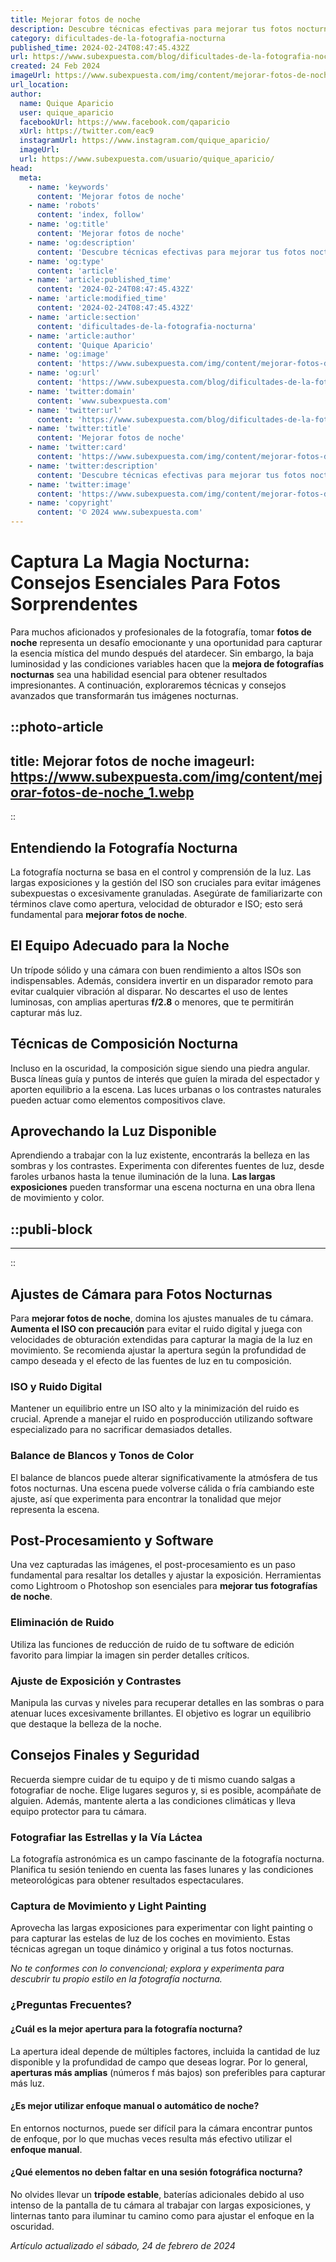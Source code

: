 ```yaml
---
title: Mejorar fotos de noche
description: Descubre técnicas efectivas para mejorar tus fotos nocturnas y captura la magia de la noche con claridad y detalle. ¡Ilumina tus recuerdos!
category: dificultades-de-la-fotografia-nocturna
published_time: 2024-02-24T08:47:45.432Z
url: https://www.subexpuesta.com/blog/dificultades-de-la-fotografia-nocturna/mejorar-fotos-de-noche
created: 24 Feb 2024
imageUrl: https://www.subexpuesta.com/img/content/mejorar-fotos-de-noche_1.webp
url_location:
author:
  name: Quique Aparicio
  user: quique_aparicio
  facebookUrl: https://www.facebook.com/qaparicio
  xUrl: https://twitter.com/eac9
  instagramUrl: https://www.instagram.com/quique_aparicio/
  imageUrl: 
  url: https://www.subexpuesta.com/usuario/quique_aparicio/
head:
  meta:
    - name: 'keywords'
      content: 'Mejorar fotos de noche'
    - name: 'robots'
      content: 'index, follow'
    - name: 'og:title'
      content: 'Mejorar fotos de noche'
    - name: 'og:description'
      content: 'Descubre técnicas efectivas para mejorar tus fotos nocturnas y captura la magia de la noche con claridad y detalle. ¡Ilumina tus recuerdos!'
    - name: 'og:type'
      content: 'article'
    - name: 'article:published_time'
      content: '2024-02-24T08:47:45.432Z'
    - name: 'article:modified_time'
      content: '2024-02-24T08:47:45.432Z'
    - name: 'article:section'
      content: 'dificultades-de-la-fotografia-nocturna'
    - name: 'article:author'
      content: 'Quique Aparicio'
    - name: 'og:image'
      content: 'https://www.subexpuesta.com/img/content/mejorar-fotos-de-noche_1.webp'
    - name: 'og:url'
      content: 'https://www.subexpuesta.com/blog/dificultades-de-la-fotografia-nocturna/mejorar-fotos-de-noche'
    - name: 'twitter:domain'
      content: 'www.subexpuesta.com'
    - name: 'twitter:url'
      content: 'https://www.subexpuesta.com/blog/dificultades-de-la-fotografia-nocturna/mejorar-fotos-de-noche'
    - name: 'twitter:title'
      content: 'Mejorar fotos de noche'
    - name: 'twitter:card'
      content: 'https://www.subexpuesta.com/img/content/mejorar-fotos-de-noche_1.webp'
    - name: 'twitter:description'
      content: 'Descubre técnicas efectivas para mejorar tus fotos nocturnas y captura la magia de la noche con claridad y detalle. ¡Ilumina tus recuerdos!'
    - name: 'twitter:image'
      content: 'https://www.subexpuesta.com/img/content/mejorar-fotos-de-noche_1.webp'
    - name: 'copyright'
      content: '© 2024 www.subexpuesta.com'
---
```

# Captura La Magia Nocturna: Consejos Esenciales Para Fotos Sorprendentes

Para muchos aficionados y profesionales de la fotografía, tomar **fotos de noche** representa un desafío emocionante y una oportunidad para capturar la esencia mística del mundo después del atardecer. Sin embargo, la baja luminosidad y las condiciones variables hacen que la **mejora de fotografías nocturnas** sea una habilidad esencial para obtener resultados impresionantes. A continuación, exploraremos técnicas y consejos avanzados que transformarán tus imágenes nocturnas.


::photo-article
---
title: Mejorar fotos de noche
imageurl: https://www.subexpuesta.com/img/content/mejorar-fotos-de-noche_1.webp
---
::


## Entendiendo la Fotografía Nocturna

La fotografía nocturna se basa en el control y comprensión de la luz. Las largas exposiciones y la gestión del ISO son cruciales para evitar imágenes subexpuestas o excesivamente granuladas. Asegúrate de familiarizarte con términos clave como apertura, velocidad de obturador e ISO; esto será fundamental para **mejorar fotos de noche**.

## El Equipo Adecuado para la Noche

Un trípode sólido y una cámara con buen rendimiento a altos ISOs son indispensables. Además, considera invertir en un disparador remoto para evitar cualquier vibración al disparar. No descartes el uso de lentes luminosas, con amplias aperturas **f/2.8** o menores, que te permitirán capturar más luz.

## Técnicas de Composición Nocturna

Incluso en la oscuridad, la composición sigue siendo una piedra angular. Busca líneas guía y puntos de interés que guíen la mirada del espectador y aporten equilibrio a la escena. Las luces urbanas o los contrastes naturales pueden actuar como elementos compositivos clave.

## Aprovechando la Luz Disponible

Aprendiendo a trabajar con la luz existente, encontrarás la belleza en las sombras y los contrastes. Experimenta con diferentes fuentes de luz, desde faroles urbanos hasta la tenue iluminación de la luna. **Las largas exposiciones** pueden transformar una escena nocturna en una obra llena de movimiento y color.


  ::publi-block
  ---
  ---
  ::
  
  
## Ajustes de Cámara para Fotos Nocturnas

Para **mejorar fotos de noche**, domina los ajustes manuales de tu cámara. **Aumenta el ISO con precaución** para evitar el ruido digital y juega con velocidades de obturación extendidas para capturar la magia de la luz en movimiento. Se recomienda ajustar la apertura según la profundidad de campo deseada y el efecto de las fuentes de luz en tu composición.

### ISO y Ruido Digital

Mantener un equilibrio entre un ISO alto y la minimización del ruido es crucial. Aprende a manejar el ruido en posproducción utilizando software especializado para no sacrificar demasiados detalles.

### Balance de Blancos y Tonos de Color

El balance de blancos puede alterar significativamente la atmósfera de tus fotos nocturnas. Una escena puede volverse cálida o fría cambiando este ajuste, así que experimenta para encontrar la tonalidad que mejor representa la escena.

## Post-Procesamiento y Software

Una vez capturadas las imágenes, el post-procesamiento es un paso fundamental para resaltar los detalles y ajustar la exposición. Herramientas como Lightroom o Photoshop son esenciales para **mejorar tus fotografías de noche**.

### Eliminación de Ruido

Utiliza las funciones de reducción de ruido de tu software de edición favorito para limpiar la imagen sin perder detalles críticos.

### Ajuste de Exposición y Contrastes

Manipula las curvas y niveles para recuperar detalles en las sombras o para atenuar luces excesivamente brillantes. El objetivo es lograr un equilibrio que destaque la belleza de la noche.

## Consejos Finales y Seguridad

Recuerda siempre cuidar de tu equipo y de ti mismo cuando salgas a fotografiar de noche. Elige lugares seguros y, si es posible, acompáñate de alguien. Además, mantente alerta a las condiciones climáticas y lleva equipo protector para tu cámara.

### Fotografiar las Estrellas y la Vía Láctea

La fotografía astronómica es un campo fascinante de la fotografía nocturna. Planifica tu sesión teniendo en cuenta las fases lunares y las condiciones meteorológicas para obtener resultados espectaculares.

### Captura de Movimiento y Light Painting

Aprovecha las largas exposiciones para experimentar con light painting o para capturar las estelas de luz de los coches en movimiento. Estas técnicas agregan un toque dinámico y original a tus fotos nocturnas.

_No te conformes con lo convencional; explora y experimenta para descubrir tu propio estilo en la fotografía nocturna._

### ¿Preguntas Frecuentes?

#### ¿Cuál es la mejor apertura para la fotografía nocturna?
La apertura ideal depende de múltiples factores, incluida la cantidad de luz disponible y la profundidad de campo que deseas lograr. Por lo general, **aperturas más amplias** (números f más bajos) son preferibles para capturar más luz.

#### ¿Es mejor utilizar enfoque manual o automático de noche?
En entornos nocturnos, puede ser difícil para la cámara encontrar puntos de enfoque, por lo que muchas veces resulta más efectivo utilizar el **enfoque manual**.

#### ¿Qué elementos no deben faltar en una sesión fotográfica nocturna?
No olvides llevar un **trípode estable**, baterías adicionales debido al uso intenso de la pantalla de tu cámara al trabajar con largas exposiciones, y linternas tanto para iluminar tu camino como para ajustar el enfoque en la oscuridad.

_Artículo actualizado el sábado, 24 de febrero de 2024_